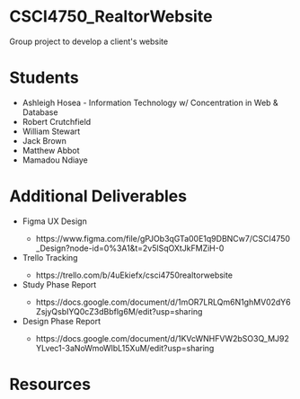 # CSCI4750_RealtorWebsite
Group project to develop a client's website


# Students
<ul>
  <li>Ashleigh Hosea - Information Technology w/ Concentration in Web & Database</li>
  <li>Robert Crutchfield</li>
  <li>William Stewart</li>
  <li>Jack Brown</li>
  <li>Matthew Abbot</li>
  <li>Mamadou Ndiaye</li>
</ul>

# Additional Deliverables
<ul>
  <li>Figma UX Design</li>
  <ul>
<li>https://www.figma.com/file/gPJOb3qGTa00E1q9DBNCw7/CSCI4750_Design?node-id=0%3A1&t=2v5lSqOXtJkFMZiH-0</li>
      </ul>
  <li>Trello Tracking</li>
    <ul>
      <li>https://trello.com/b/4uEkiefx/csci4750realtorwebsite</li>
    </ul>
  <li>Study Phase Report</li>
    <ul>
      <li>https://docs.google.com/document/d/1mOR7LRLQm6N1ghMV02dY6ZsjyQsbIYQ0cZ3dBbflg6M/edit?usp=sharing</li>
    </ul>
    <li>Design Phase Report</li>
    <ul>
      <li>https://docs.google.com/document/d/1KVcWNHFVW2bSO3Q_MJ92YLvec1-3aNoWmoWlbL15XuM/edit?usp=sharing</li>
    </ul>
</ul>

# Resources
